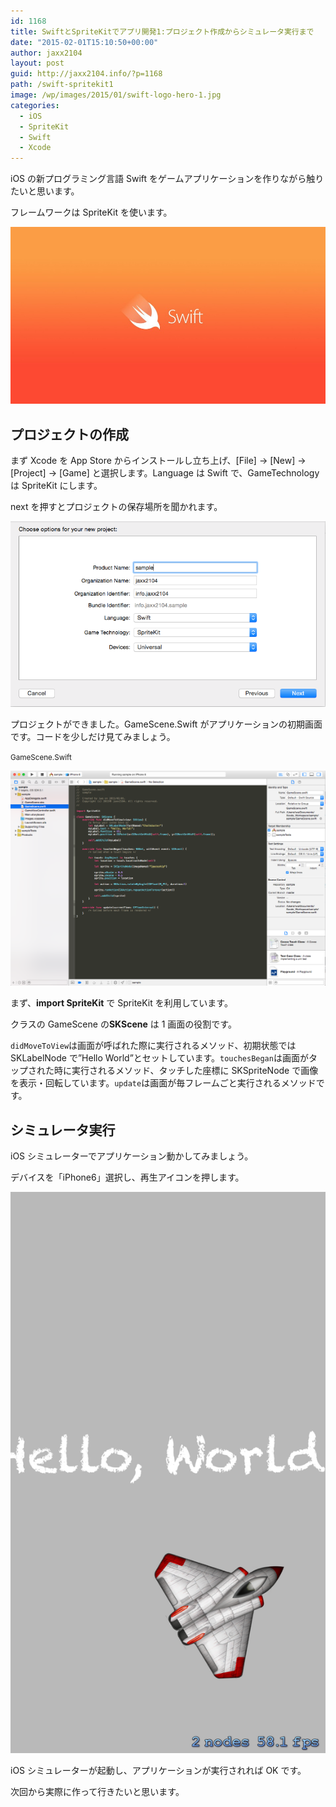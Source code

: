 ```yaml
---
id: 1168
title: SwiftとSpriteKitでアプリ開発1:プロジェクト作成からシミュレータ実行まで
date: "2015-02-01T15:10:50+00:00"
author: jaxx2104
layout: post
guid: http://jaxx2104.info/?p=1168
path: /swift-spritekit1
image: /wp/images/2015/01/swift-logo-hero-1.jpg
categories:
  - iOS
  - SpriteKit
  - Swift
  - Xcode
---
```

iOS の新プログラミング言語 Swift をゲームアプリケーションを作りながら触りたいと思います。

フレームワークは SpriteKit を使います。

<img src="./swift-logo-hero-1.jpg" alt="swift-logo-hero-1" />

## プロジェクトの作成

まず Xcode を App Store からインストールし立ち上げ、[File] -> [New] -> [Project] -> [Game] と選択します。Language は Swift で、GameTechnology は SpriteKit にします。

<!--more-->

next を押すとプロジェクトの保存場所を聞かれます。

<img src="./861597b59102c894571b612d973661ad.png" />

プロジェクトができました。GameScene.Swift がアプリケーションの初期画面です。コードを少しだけ見てみましょう。

<small>GameScene.Swift</small>

<img src="./63480dac3b503da40037d59769614a18.png" />

まず、**import SpriteKit** で SpriteKit を利用しています。

クラスの GameScene の**SKScene** は 1 画面の役割です。

`didMoveToView`は画面が呼ばれた際に実行されるメソッド、初期状態では SKLabelNode で&#8221;Hello World&#8221;とセットしています。`touchesBegan`は画面がタップされた時に実行されるメソッド、タッチした座標に SKSpriteNode で画像を表示・回転しています。`update`は画面が毎フレームごと実行されるメソッドです。

## シミュレータ実行

iOS シミュレーターでアプリケーション動かしてみましょう。

デバイスを「iPhone6」選択し、再生アイコンを押します。

<img src="./iOS-Simulator-Screen-Shot-2015.02.01-13.47.19.png" />

iOS シミュレーターが起動し、アプリケーションが実行されれば OK です。

次回から実際に作って行きたいと思います。
